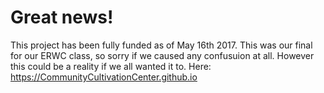 # Great news!
This project has been fully funded as of May 16th 2017. This was our final for our ERWC class, so sorry if we caused any confusuion at all. However this could be a reality if we all wanted it to.
Here: https://CommunityCultivationCenter.github.io
